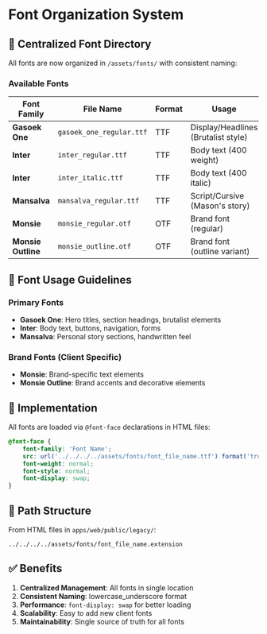 # Font Organization System

## 📁 Centralized Font Directory

All fonts are now organized in `/assets/fonts/` with consistent naming:

### Available Fonts

| Font Family | File Name | Format | Usage |
|-------------|-----------|--------|-------|
| **Gasoek One** | `gasoek_one_regular.ttf` | TTF | Display/Headlines (Brutalist style) |
| **Inter** | `inter_regular.ttf` | TTF | Body text (400 weight) |
| **Inter** | `inter_italic.ttf` | TTF | Body text (400 italic) |
| **Mansalva** | `mansalva_regular.ttf` | TTF | Script/Cursive (Mason's story) |
| **Monsie** | `monsie_regular.otf` | OTF | Brand font (regular) |
| **Monsie Outline** | `monsie_outline.otf` | OTF | Brand font (outline variant) |

## 🎯 Font Usage Guidelines

### Primary Fonts
- **Gasoek One**: Hero titles, section headings, brutalist elements
- **Inter**: Body text, buttons, navigation, forms
- **Mansalva**: Personal story sections, handwritten feel

### Brand Fonts (Client Specific)
- **Monsie**: Brand-specific text elements
- **Monsie Outline**: Brand accents and decorative elements

## 📝 Implementation

All fonts are loaded via `@font-face` declarations in HTML files:

```css
@font-face {
    font-family: 'Font Name';
    src: url('../../../../assets/fonts/font_file_name.ttf') format('truetype');
    font-weight: normal;
    font-style: normal;
    font-display: swap;
}
```

## 🔧 Path Structure

From HTML files in `apps/web/public/legacy/`:
```
../../../../assets/fonts/font_file_name.extension
```

## ✅ Benefits

1. **Centralized Management**: All fonts in single location
2. **Consistent Naming**: lowercase_underscore format
3. **Performance**: `font-display: swap` for better loading
4. **Scalability**: Easy to add new client fonts
5. **Maintainability**: Single source of truth for all fonts